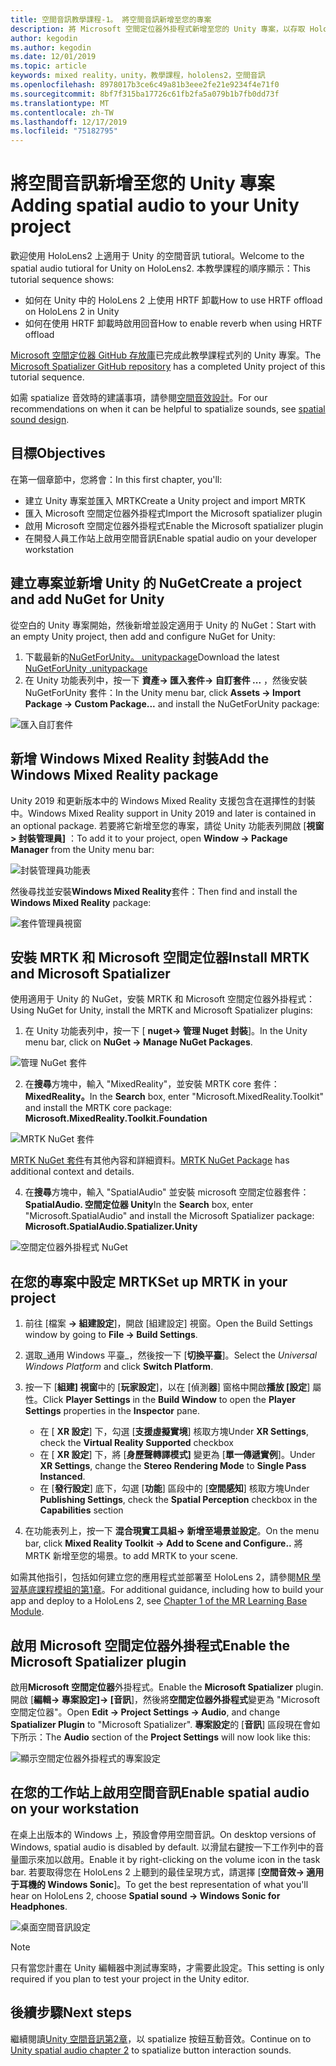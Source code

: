 ```yaml
---
title: 空間音訊教學課程-1。 將空間音訊新增至您的專案
description: 將 Microsoft 空間定位器外掛程式新增至您的 Unity 專案，以存取 HoloLens 2 HRTF 硬體卸載。
author: kegodin
ms.author: kegodin
ms.date: 12/01/2019
ms.topic: article
keywords: mixed reality，unity，教學課程，hololens2，空間音訊
ms.openlocfilehash: 8978017b3ce6c49a81b3eee2fe21e9234f4e71f0
ms.sourcegitcommit: 8bf7f315ba17726c61fb2fa5a079b1b7fb0dd73f
ms.translationtype: MT
ms.contentlocale: zh-TW
ms.lasthandoff: 12/17/2019
ms.locfileid: "75182795"
---
```

# <a name="adding-spatial-audio-to-your-unity-project"></a><span data-ttu-id="47403-105">將空間音訊新增至您的 Unity 專案</span><span class="sxs-lookup"><span data-stu-id="47403-105">Adding spatial audio to your Unity project</span></span>

<span data-ttu-id="47403-106">歡迎使用 HoloLens2 上適用于 Unity 的空間音訊 tutioral。</span><span class="sxs-lookup"><span data-stu-id="47403-106">Welcome to the spatial audio tutioral for Unity on HoloLens2.</span></span> <span data-ttu-id="47403-107">本教學課程的順序顯示：</span><span class="sxs-lookup"><span data-stu-id="47403-107">This tutorial sequence shows:</span></span>
* <span data-ttu-id="47403-108">如何在 Unity 中的 HoloLens 2 上使用 HRTF 卸載</span><span class="sxs-lookup"><span data-stu-id="47403-108">How to use HRTF offload on HoloLens 2 in Unity</span></span>
* <span data-ttu-id="47403-109">如何在使用 HRTF 卸載時啟用回音</span><span class="sxs-lookup"><span data-stu-id="47403-109">How to enable reverb when using HRTF offload</span></span>

<span data-ttu-id="47403-110">[Microsoft 空間定位器 GitHub 存放庫](https://github.com/microsoft/spatialaudio-unity)已完成此教學課程式列的 Unity 專案。</span><span class="sxs-lookup"><span data-stu-id="47403-110">The [Microsoft Spatializer GitHub repository](https://github.com/microsoft/spatialaudio-unity) has a completed Unity project of this tutorial sequence.</span></span> 

<span data-ttu-id="47403-111">如需 spatialize 音效時的建議事項，請參閱[空間音效設計](https://docs.microsoft.com/windows/mixed-reality/spatial-sound-design)。</span><span class="sxs-lookup"><span data-stu-id="47403-111">For our recommendations on when it can be helpful to spatialize sounds, see [spatial sound design](https://docs.microsoft.com/windows/mixed-reality/spatial-sound-design).</span></span>

## <a name="objectives"></a><span data-ttu-id="47403-112">目標</span><span class="sxs-lookup"><span data-stu-id="47403-112">Objectives</span></span>
<span data-ttu-id="47403-113">在第一個章節中，您將會：</span><span class="sxs-lookup"><span data-stu-id="47403-113">In this first chapter, you'll:</span></span>
* <span data-ttu-id="47403-114">建立 Unity 專案並匯入 MRTK</span><span class="sxs-lookup"><span data-stu-id="47403-114">Create a Unity project and import MRTK</span></span>
* <span data-ttu-id="47403-115">匯入 Microsoft 空間定位器外掛程式</span><span class="sxs-lookup"><span data-stu-id="47403-115">Import the Microsoft spatializer plugin</span></span>
* <span data-ttu-id="47403-116">啟用 Microsoft 空間定位器外掛程式</span><span class="sxs-lookup"><span data-stu-id="47403-116">Enable the Microsoft spatializer plugin</span></span>
* <span data-ttu-id="47403-117">在開發人員工作站上啟用空間音訊</span><span class="sxs-lookup"><span data-stu-id="47403-117">Enable spatial audio on your developer workstation</span></span>

## <a name="create-a-project-and-add-nuget-for-unity"></a><span data-ttu-id="47403-118">建立專案並新增 Unity 的 NuGet</span><span class="sxs-lookup"><span data-stu-id="47403-118">Create a project and add NuGet for Unity</span></span>
<span data-ttu-id="47403-119">從空白的 Unity 專案開始，然後新增並設定適用于 Unity 的 NuGet：</span><span class="sxs-lookup"><span data-stu-id="47403-119">Start with an empty Unity project, then add and configure NuGet for Unity:</span></span>
1. <span data-ttu-id="47403-120">下載最新的[NuGetForUnity。 unitypackage](https://github.com/GlitchEnzo/NuGetForUnity/releases/latest)</span><span class="sxs-lookup"><span data-stu-id="47403-120">Download the latest [NuGetForUnity .unitypackage](https://github.com/GlitchEnzo/NuGetForUnity/releases/latest)</span></span>
2. <span data-ttu-id="47403-121">在 Unity 功能表列中，按一下 **資產-> 匯入套件-> 自訂套件 ...** ，然後安裝 NuGetForUnity 套件：</span><span class="sxs-lookup"><span data-stu-id="47403-121">In the Unity menu bar, click **Assets -> Import Package -> Custom Package...** and install the NuGetForUnity package:</span></span>

![匯入自訂套件](images/spatial-audio/import-custom-package.png)

## <a name="add-the-windows-mixed-reality-package"></a><span data-ttu-id="47403-123">新增 Windows Mixed Reality 封裝</span><span class="sxs-lookup"><span data-stu-id="47403-123">Add the Windows Mixed Reality package</span></span>
<span data-ttu-id="47403-124">Unity 2019 和更新版本中的 Windows Mixed Reality 支援包含在選擇性的封裝中。</span><span class="sxs-lookup"><span data-stu-id="47403-124">Windows Mixed Reality support in Unity 2019 and later is contained in an optional package.</span></span> <span data-ttu-id="47403-125">若要將它新增至您的專案，請從 Unity 功能表列開啟 [**視窗 > 封裝管理員]** ：</span><span class="sxs-lookup"><span data-stu-id="47403-125">To add it to your project, open **Window -> Package Manager** from the Unity menu bar:</span></span>

![封裝管理員功能表](images/spatial-audio/package-manager-menu.png)

<span data-ttu-id="47403-127">然後尋找並安裝**Windows Mixed Reality**套件：</span><span class="sxs-lookup"><span data-stu-id="47403-127">Then find and install the **Windows Mixed Reality** package:</span></span>

![套件管理員視窗](images/spatial-audio/package-manager-window.png)

## <a name="install-mrtk-and-microsoft-spatializer"></a><span data-ttu-id="47403-129">安裝 MRTK 和 Microsoft 空間定位器</span><span class="sxs-lookup"><span data-stu-id="47403-129">Install MRTK and Microsoft Spatializer</span></span>
<span data-ttu-id="47403-130">使用適用于 Unity 的 NuGet，安裝 MRTK 和 Microsoft 空間定位器外掛程式：</span><span class="sxs-lookup"><span data-stu-id="47403-130">Using NuGet for Unity, install the MRTK and Microsoft Spatializer plugins:</span></span>
1. <span data-ttu-id="47403-131">在 Unity 功能表列中，按一下 [ **nuget-> 管理 Nuget 封裝**]。</span><span class="sxs-lookup"><span data-stu-id="47403-131">In the Unity menu bar, click on **NuGet -> Manage NuGet Packages**.</span></span>

![管理 NuGet 套件](images/spatial-audio/manage-nuget-packages.png)

2. <span data-ttu-id="47403-133">在**搜尋**方塊中，輸入 "MixedReality"，並安裝 MRTK core 套件： **MixedReality。**</span><span class="sxs-lookup"><span data-stu-id="47403-133">In the **Search** box, enter "Microsoft.MixedReality.Toolkit" and install the MRTK core package: **Microsoft.MixedReality.Toolkit.Foundation**</span></span>

![MRTK NuGet 套件](images/spatial-audio/mrtk-nuget-package.png)

<span data-ttu-id="47403-135">[MRTK NuGet 套件](https://microsoft.github.io/MixedRealityToolkit-Unity/Documentation/MRTKNuGetPackage.html)有其他內容和詳細資料。</span><span class="sxs-lookup"><span data-stu-id="47403-135">[MRTK NuGet Package](https://microsoft.github.io/MixedRealityToolkit-Unity/Documentation/MRTKNuGetPackage.html) has additional context and details.</span></span>

4. <span data-ttu-id="47403-136">在**搜尋**方塊中，輸入 "SpatialAudio" 並安裝 microsoft 空間定位器套件： **SpatialAudio. 空間定位器 Unity**</span><span class="sxs-lookup"><span data-stu-id="47403-136">In the **Search** box, enter "Microsoft.SpatialAudio" and install the Microsoft Spatializer package: **Microsoft.SpatialAudio.Spatializer.Unity**</span></span>

![空間定位器外掛程式 NuGet](images/spatial-audio/spatializer-plugin-nuget.png)

## <a name="set-up-mrtk-in-your-project"></a><span data-ttu-id="47403-138">在您的專案中設定 MRTK</span><span class="sxs-lookup"><span data-stu-id="47403-138">Set up MRTK in your project</span></span>

1. <span data-ttu-id="47403-139">前往 [檔案 **-> 組建設定**]，開啟 [組建設定] 視窗。</span><span class="sxs-lookup"><span data-stu-id="47403-139">Open the Build Settings window by going to **File -> Build Settings**.</span></span>

2. <span data-ttu-id="47403-140">選取_通用 Windows 平臺_，然後按一下 [**切換平臺**]。</span><span class="sxs-lookup"><span data-stu-id="47403-140">Select the _Universal Windows Platform_ and click **Switch Platform**.</span></span>

3. <span data-ttu-id="47403-141">按一下 [**組建] 視窗**中的 [**玩家設定**]，以在 [偵測**器**] 窗格中開啟**播放 [設定**] 屬性。</span><span class="sxs-lookup"><span data-stu-id="47403-141">Click **Player Settings** in the **Build Window** to open the **Player Settings** properties in the **Inspector** pane.</span></span>
    * <span data-ttu-id="47403-142">在 [ **XR 設定**] 下，勾選 [**支援虛擬實境**] 核取方塊</span><span class="sxs-lookup"><span data-stu-id="47403-142">Under **XR Settings**, check the **Virtual Reality Supported** checkbox</span></span>
    * <span data-ttu-id="47403-143">在 [ **XR 設定**] 下，將 [**身歷聲轉譯模式]** 變更為 [**單一傳遞實例**]。</span><span class="sxs-lookup"><span data-stu-id="47403-143">Under **XR Settings**, change the **Stereo Rendering Mode** to **Single Pass Instanced**.</span></span>
    * <span data-ttu-id="47403-144">在 [**發行設定**] 底下，勾選 [**功能**] 區段中的 [**空間感知**] 核取方塊</span><span class="sxs-lookup"><span data-stu-id="47403-144">Under **Publishing Settings**, check the **Spatial Perception** checkbox in the **Capabilities** section</span></span>

4. <span data-ttu-id="47403-145">在功能表列上，按一下 **混合現實工具組-> 新增至場景並設定**。</span><span class="sxs-lookup"><span data-stu-id="47403-145">On the menu bar, click **Mixed Reality Toolkit -> Add to Scene and Configure..**</span></span> <span data-ttu-id="47403-146">將 MRTK 新增至您的場景。</span><span class="sxs-lookup"><span data-stu-id="47403-146">to add MRTK to your scene.</span></span>

<span data-ttu-id="47403-147">如需其他指引，包括如何建立您的應用程式並部署至 HoloLens 2，請參閱[MR 學習基底課程模組的第1章](mrlearning-base-ch1.md)。</span><span class="sxs-lookup"><span data-stu-id="47403-147">For additional guidance, including how to build your app and deploy to a HoloLens 2, see [Chapter 1 of the MR Learning Base Module](mrlearning-base-ch1.md).</span></span>

## <a name="enable-the-microsoft-spatializer-plugin"></a><span data-ttu-id="47403-148">啟用 Microsoft 空間定位器外掛程式</span><span class="sxs-lookup"><span data-stu-id="47403-148">Enable the Microsoft Spatializer plugin</span></span>
<span data-ttu-id="47403-149">啟用**Microsoft 空間定位器**外掛程式。</span><span class="sxs-lookup"><span data-stu-id="47403-149">Enable the **Microsoft Spatializer** plugin.</span></span> <span data-ttu-id="47403-150">開啟 [**編輯-> 專案設定]-> [音訊**]，然後將**空間定位器外掛程式**變更為 "Microsoft 空間定位器"。</span><span class="sxs-lookup"><span data-stu-id="47403-150">Open **Edit -> Project Settings -> Audio**, and change **Spatializer Plugin** to "Microsoft Spatializer".</span></span> <span data-ttu-id="47403-151">**專案設定**的 [**音訊**] 區段現在會如下所示：</span><span class="sxs-lookup"><span data-stu-id="47403-151">The **Audio** section of the **Project Settings** will now look like this:</span></span>

![顯示空間定位器外掛程式的專案設定](images/spatial-audio/project-settings.png)

## <a name="enable-spatial-audio-on-your-workstation"></a><span data-ttu-id="47403-153">在您的工作站上啟用空間音訊</span><span class="sxs-lookup"><span data-stu-id="47403-153">Enable spatial audio on your workstation</span></span>
<span data-ttu-id="47403-154">在桌上出版本的 Windows 上，預設會停用空間音訊。</span><span class="sxs-lookup"><span data-stu-id="47403-154">On desktop versions of Windows, spatial audio is disabled by default.</span></span> <span data-ttu-id="47403-155">以滑鼠右鍵按一下工作列中的音量圖示來加以啟用。</span><span class="sxs-lookup"><span data-stu-id="47403-155">Enable it by right-clicking on the volume icon in the task bar.</span></span> <span data-ttu-id="47403-156">若要取得您在 HoloLens 2 上聽到的最佳呈現方式，請選擇 [**空間音效-> 適用于耳機的 Windows Sonic**]。</span><span class="sxs-lookup"><span data-stu-id="47403-156">To get the best representation of what you'll hear on HoloLens 2, choose **Spatial sound -> Windows Sonic for Headphones**.</span></span>

![桌面空間音訊設定](images/spatial-audio/desktop-audio-settings.png)

> [!NOTE]
> <span data-ttu-id="47403-158">只有當您計畫在 Unity 編輯器中測試專案時，才需要此設定。</span><span class="sxs-lookup"><span data-stu-id="47403-158">This setting is only required if you plan to test your project in the Unity editor.</span></span>

## <a name="next-steps"></a><span data-ttu-id="47403-159">後續步驟</span><span class="sxs-lookup"><span data-stu-id="47403-159">Next steps</span></span>
<span data-ttu-id="47403-160">繼續閱讀[Unity 空間音訊第2章](unity-spatial-audio-ch2.md)，以 spatialize 按鈕互動音效。</span><span class="sxs-lookup"><span data-stu-id="47403-160">Continue on to [Unity spatial audio chapter 2](unity-spatial-audio-ch2.md) to spatialize button interaction sounds.</span></span>

